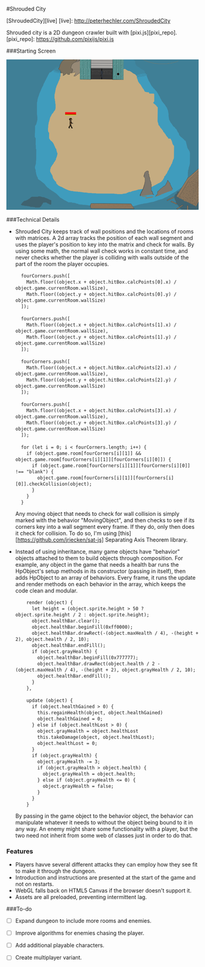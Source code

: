 #Shrouded City

[ShroudedCity][live]
[live]: http://peterhechler.com/ShroudedCity

Shrouded city is a 2D dungeon crawler built with [pixi.js][pixi_repo].
[pixi_repo]: https://github.com/pixijs/pixi.js

###Starting Screen

![StartingScreen]


###Technical Details

- Shrouded City keeps track of wall positions and the locations of rooms with matrices. A 2d array tracks the position of each wall segment and uses the player's position to key into the matrix and check for walls. By using some math, the normal wall check works in constant time, and never checks whether the player is colliding with walls outside of the part of the room the player occupies.

        fourCorners.push([
          Math.floor((object.x + object.hitBox.calcPoints[0].x) / object.game.currentRoom.wallSize),
          Math.floor((object.y + object.hitBox.calcPoints[0].y) / object.game.currentRoom.wallSize)
        ]);

        fourCorners.push([
          Math.floor((object.x + object.hitBox.calcPoints[1].x) / object.game.currentRoom.wallSize),
          Math.floor((object.y + object.hitBox.calcPoints[1].y) / object.game.currentRoom.wallSize)
        ]);

        fourCorners.push([
          Math.floor((object.x + object.hitBox.calcPoints[2].x) / object.game.currentRoom.wallSize),
          Math.floor((object.y + object.hitBox.calcPoints[2].y) / object.game.currentRoom.wallSize)
        ]);

        fourCorners.push([
          Math.floor((object.x + object.hitBox.calcPoints[3].x) / object.game.currentRoom.wallSize),
          Math.floor((object.y + object.hitBox.calcPoints[3].y) / object.game.currentRoom.wallSize)
        ]);

        for (let i = 0; i < fourCorners.length; i++) {
          if (object.game.room[fourCorners[i][1]] && object.game.room[fourCorners[i][1]][fourCorners[i][0]]) {
            if (object.game.room[fourCorners[i][1]][fourCorners[i][0]] !== "blank") {
              object.game.room[fourCorners[i][1]][fourCorners[i][0]].checkCollision(object);
            }
          }
        }

  Any moving object that needs to check for wall collision is simply marked with the behavior "MovingObject", and then checks to see if its corners key into a wall segment every frame. If they do, only then does it check for collision. To do so, I'm using [this][https://github.com/jriecken/sat-js] Separating Axis Theorem library.

- Instead of using inheritance, many game objects have "behavior" objects attached to them to build objects through composition. For example, any object in the game that needs a health bar runs the HpObject's setup methods in its constructor (passing in itself), then adds HpObject to an array of behaviors. Every frame, it runs the update and render methods on each behavior in the array, which keeps the code clean and modular.

          render (object) {
            let height = (object.sprite.height > 50 ? object.sprite.height / 2 : object.sprite.height);
            object.healthBar.clear();
            object.healthBar.beginFill(0xff0000);
            object.healthBar.drawRect(-(object.maxHealth / 4), -(height + 2), object.health / 2, 10);
            object.healthBar.endFill();
            if (object.grayHealth) {
              object.healthBar.beginFill(0x777777);
              object.healthBar.drawRect(object.health / 2 - (object.maxHealth / 4), -(height + 2), object.grayHealth / 2, 10);
              object.healthBar.endFill();
            }
          },

          update (object) {
            if (object.healthGained > 0) {
              this.regainHealth(object, object.healthGained)
              object.healthGained = 0;
            } else if (object.healthLost > 0) {
              object.grayHealth = object.healthLost
              this.takeDamage(object, object.healthLost);
              object.healthLost = 0;
            }
            if (object.grayHealth) {
              object.grayHealth -= 3;
              if (object.grayHealth > object.health) {
                object.grayHealth = object.health;
              } else if (object.grayHealth <= 0) {
                object.grayHealth = false;
              }
            }
          }


  By passing in the game object to the behavior object, the behavior can manipulate whatever it needs to without the object being bound to it in any way. An enemy might share some functionality with a player, but the two need not inherit from some web of classes just in order to do that.


### Features

- Players havve several  different attacks they can employ how they see fit to make it through the dungeon.
- Introduction and instructions are presented at the start of the game and not on restarts.
- WebGL falls back on HTML5 Canvas if the browser doesn't support it.
- Assets are all preloaded, preventing intermittent lag.



###To-do

- [ ] Expand dungeon to include more rooms and enemies.
- [ ] Improve algorithms for enemies chasing the player.
- [ ] Add additional playable characters.
- [ ] Create multiplayer variant.


[StartingScreen]: ./assets/starting_room_ss_cropped.png
